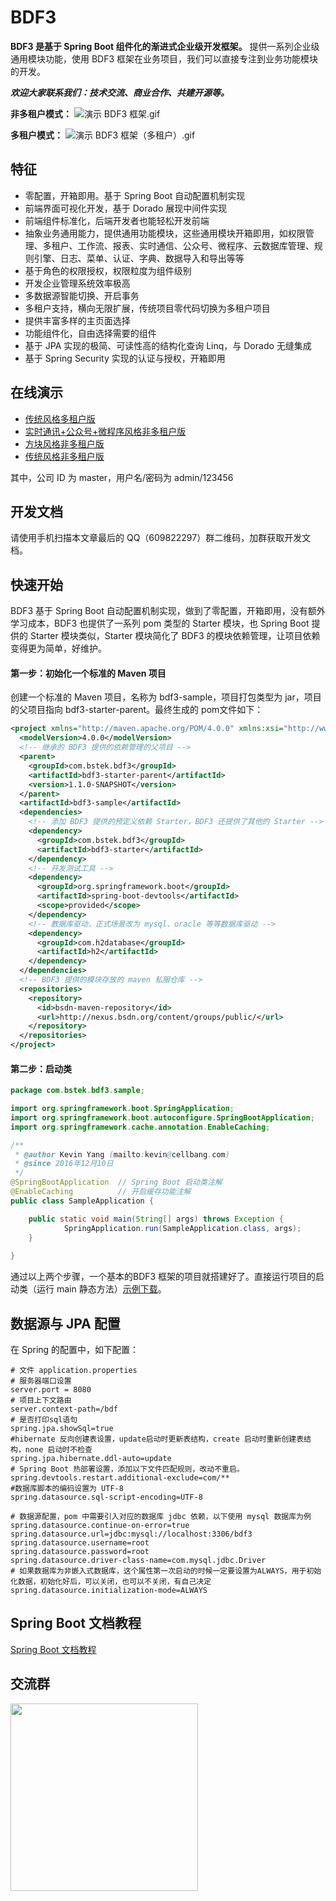# BDF3 

**BDF3 是基于 Spring Boot 组件化的渐进式企业级开发框架。** 提供一系列企业级通用模块功能，使用 BDF3 框架在业务项目，我们可以直接专注到业务功能模块的开发。

_**欢迎大家联系我们：技术交流、商业合作、共建开源等。**_

**非多租户模式：**
![演示 BDF3 框架.gif](https://i.loli.net/2020/10/01/auB1CKnjd8zOZ9w.gif)

**多租户模式：**
![演示 BDF3 框架（多租户）.gif](https://i.loli.net/2020/10/01/dOht7uPsGcBzja3.gif)

## 特征

* 零配置，开箱即用。基于 Spring Boot 自动配置机制实现
* 前端界面可视化开发，基于 Dorado 展现中间件实现
* 前端组件标准化，后端开发者也能轻松开发前端
* 抽象业务通用能力，提供通用功能模块，这些通用模块开箱即用，如权限管理、多租户、工作流、报表、实时通信、公众号、微程序、云数据库管理、规则引擎、日志、菜单、认证、字典、数据导入和导出等等
* 基于角色的权限授权，权限粒度为组件级别
* 开发企业管理系统效率极高
* 多数据源智能切换、开启事务
* 多租户支持，横向无限扩展，传统项目零代码切换为多租户项目
* 提供丰富多样的主页面选择
* 功能组件化，自由选择需要的组件
* 基于 JPA 实现的极简、可读性高的结构化查询 Linq，与 Dorado 无缝集成
* 基于 Spring Security 实现的认证与授权，开箱即用


## 在线演示

* [传统风格多租户版](http://119.45.227.114:8081/bdf3.security.ui.view.Main.d) 
* [实时通讯+公众号+微程序风格非多租户版](http://119.45.227.114:8080/bdf3.notice.ui.view.Chat.d)
* [方块风格非多租户版](http://119.45.227.114:8080/bdf3.security.ui.view.Portal.d)
* [传统风格非多租户版](http://119.45.227.114:8080/bdf3.security.ui.view.Main.d)

其中，公司 ID 为 master，用户名/密码为 admin/123456

## 开发文档

请使用手机扫描本文章最后的 QQ（609822297）群二维码，加群获取开发文档。

## 快速开始

BDF3 基于 Spring Boot 自动配置机制实现，做到了零配置，开箱即用，没有额外学习成本，BDF3 也提供了一系列 pom 类型的 Starter 模块，也 Spring Boot 提供的 Starter 模块类似，Starter 模块简化了 BDF3 的模块依赖管理，让项目依赖变得更为简单，好维护。

#### 第一步：初始化一个标准的 Maven 项目

创建一个标准的 Maven 项目，名称为 bdf3-sample，项目打包类型为 jar，项目的父项目指向 bdf3-starter-parent。最终生成的 pom文件如下：
```xml
<project xmlns="http://maven.apache.org/POM/4.0.0" xmlns:xsi="http://www.w3.org/2001/XMLSchema-instance" xsi:schemaLocation="http://maven.apache.org/POM/4.0.0 http://maven.apache.org/xsd/maven-4.0.0.xsd">
  <modelVersion>4.0.0</modelVersion>
  <!-- 继承的 BDF3 提供的依赖管理的父项目 -->
  <parent>
    <groupId>com.bstek.bdf3</groupId>
    <artifactId>bdf3-starter-parent</artifactId>
    <version>1.1.0-SNAPSHOT</version>
  </parent>
  <artifactId>bdf3-sample</artifactId>
  <dependencies>
    <!-- 添加 BDF3 提供的预定义依赖 Starter，BDF3 还提供了其他的 Starter -->
    <dependency>
      <groupId>com.bstek.bdf3</groupId>
      <artifactId>bdf3-starter</artifactId>
    </dependency>
    <!-- 开发测试工具 -->
    <dependency>
      <groupId>org.springframework.boot</groupId>
      <artifactId>spring-boot-devtools</artifactId>
      <scope>provided</scope>
    </dependency>
    <!-- 数据库驱动，正式场景改为 mysql、oracle 等等数据库驱动 -->
    <dependency> 
      <groupId>com.h2database</groupId>
      <artifactId>h2</artifactId> 
    </dependency>
  </dependencies>
  <!-- BDF3 提供的模块存放的 maven 私服仓库 -->
  <repositories>
    <repository>
      <id>bsdn-maven-repository</id>
      <url>http://nexus.bsdn.org/content/groups/public/</url>
    </repository>
  </repositories>
</project>
```

#### 第二步：启动类
```java
package com.bstek.bdf3.sample;

import org.springframework.boot.SpringApplication;
import org.springframework.boot.autoconfigure.SpringBootApplication;
import org.springframework.cache.annotation.EnableCaching;

/**
 * @author Kevin Yang (mailto:kevin@cellbang.com)
 * @since 2016年12月10日
 */
@SpringBootApplication  // Spring Boot 启动类注解
@EnableCaching          // 开启缓存功能注解
public class SampleApplication {

    public static void main(String[] args) throws Exception {
		    SpringApplication.run(SampleApplication.class, args);
    }
  
}

```

通过以上两个步骤，一个基本的BDF3 框架的项目就搭建好了。直接运行项目的启动类（运行 main 静态方法）[示例下载](https://github.com/muxiangqiu/bdf3/blob/master/sample/bdf3-sample.zip?raw=true)。

## 数据源与 JPA 配置

在 Spring 的配置中，如下配置：

```
# 文件 application.properties
# 服务器端口设置
server.port = 8080
# 项目上下文路由
server.context-path=/bdf
# 是否打印sql语句
spring.jpa.showSql=true
#hibernate 反向创建表设置，update启动时更新表结构，create 启动时重新创建表结构，none 启动时不检查
spring.jpa.hibernate.ddl-auto=update
# Spring Boot 热部署设置，添加以下文件匹配规则，改动不重启。
spring.devtools.restart.additional-exclude=com/**
#数据库脚本的编码设置为 UTF-8
spring.datasource.sql-script-encoding=UTF-8

# 数据源配置，pom 中需要引入对应的数据库 jdbc 依赖，以下使用 mysql 数据库为例
spring.datasource.continue-on-error=true
spring.datasource.url=jdbc:mysql://localhost:3306/bdf3
spring.datasource.username=root
spring.datasource.password=root
spring.datasource.driver-class-name=com.mysql.jdbc.Driver
# 如果数据库为非嵌入式数据库，这个属性第一次启动的时候一定要设置为ALWAYS，用于初始化数据，初始化好后，可以关闭，也可以不关闭，有自己决定
spring.datasource.initialization-mode=ALWAYS
```

## Spring Boot 文档教程

[Spring Boot 文档教程](https://projects.spring.io/spring-boot/#quick-start)

## 交流群

<img src="https://i.loli.net/2020/10/01/RzYQv9Mfu7cOsWj.jpg" width="300px"/>